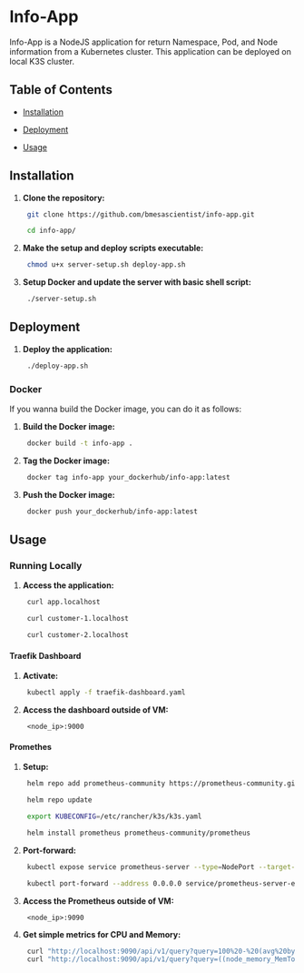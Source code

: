 # Info-App

Info-App is a NodeJS application for return Namespace, Pod, and Node information from a Kubernetes cluster. This application can be deployed on local K3S cluster.

## Table of Contents

- [Installation](#installation)

- [Deployment](#deployment)

- [Usage](#usage)

## Installation

1. **Clone the repository:**

   ```bash
    git clone https://github.com/bmesascientist/info-app.git

    cd info-app/
   ```

2. **Make the setup and deploy scripts executable:**

   ```bash
    chmod u+x server-setup.sh deploy-app.sh
   ```

3. **Setup Docker and update the server with basic shell script:**

   ```bash
    ./server-setup.sh
   ```

## Deployment

1. **Deploy the application:**

   ```bash
    ./deploy-app.sh
   ```

### Docker

If you wanna build the Docker image, you can do it as follows:

1. **Build the Docker image:**

   ```bash
    docker build -t info-app .
   ```

2. **Tag the Docker image:**

   ```bash
    docker tag info-app your_dockerhub/info-app:latest
   ```

3. **Push the Docker image:**

   ```bash
    docker push your_dockerhub/info-app:latest
   ```

## Usage

### Running Locally

1. **Access the application:**

   ```bash
    curl app.localhost
   ```

   ```bash
    curl customer-1.localhost
   ```

   ```bash
    curl customer-2.localhost
   ```

#### Traefik Dashboard

1. **Activate:**

   ```bash
    kubectl apply -f traefik-dashboard.yaml
   ```

2. **Access the dashboard outside of VM:**

   ```
    <node_ip>:9000
   ```

#### Promethes

1. **Setup:**

   ```bash
    helm repo add prometheus-community https://prometheus-community.github.io/helm-charts
   ```

   ```bash
    helm repo update
   ```

   ```bash
    export KUBECONFIG=/etc/rancher/k3s/k3s.yaml
   ```

   ```bash
    helm install prometheus prometheus-community/prometheus
   ```

2. **Port-forward:**

   ```bash
    kubectl expose service prometheus-server --type=NodePort --target-port=9090 --name=prometheus-server-ext
   ```

   ```bash
    kubectl port-forward --address 0.0.0.0 service/prometheus-server-ext 9090:80
   ```

3. **Access the Prometheus outside of VM:**

   ```
    <node_ip>:9090
   ```

4. **Get simple metrics for CPU and Memory:**

   ```bash
    curl "http://localhost:9090/api/v1/query?query=100%20-%20(avg%20by(instance)%20(irate(node_cpu_seconds_total%7Bmode%3D%22idle%22%7D%5B5m%5D))%20*%20100)" | jq .
    curl "http://localhost:9090/api/v1/query?query=((node_memory_MemTotal_bytes%20-%20node_memory_Available_bytes)%20/%20node_memory_MemTotal_bytes)%20*%20100" | jq .
   ```
